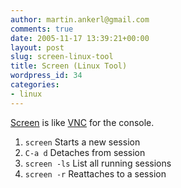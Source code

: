 ```yaml
---
author: martin.ankerl@gmail.com
comments: true
date: 2005-11-17 13:39:21+00:00
layout: post
slug: screen-linux-tool
title: Screen (Linux Tool)
wordpress_id: 34
categories:
- linux
---
```


[Screen](http://www.gnu.org/software/screen/screen.html) is like [VNC](http://www.tightvnc.com/) for the console.

1. `screen` Starts a new session
1. `C-a d` Detaches from session
1. `screen -ls` List all running sessions
1. `screen -r` Reattaches to a session

<p>